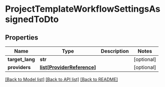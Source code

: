 # ProjectTemplateWorkflowSettingsAssignedToDto

## Properties
Name | Type | Description | Notes
------------ | ------------- | ------------- | -------------
**target_lang** | **str** |  | [optional] 
**providers** | [**list[ProviderReference]**](ProviderReference.md) |  | [optional] 

[[Back to Model list]](../README.md#documentation-for-models) [[Back to API list]](../README.md#documentation-for-api-endpoints) [[Back to README]](../README.md)

